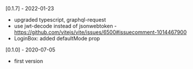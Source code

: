 [0.1.7] - 2022-01-23
- upgraded typescript, graphql-request
- use jwt-decode instead of jsonwebtoken - https://github.com/vitejs/vite/issues/6500#issuecomment-1014467900
- LoginBox: added defaultMode prop

[0.1.0] - 2020-07-05
- first version
